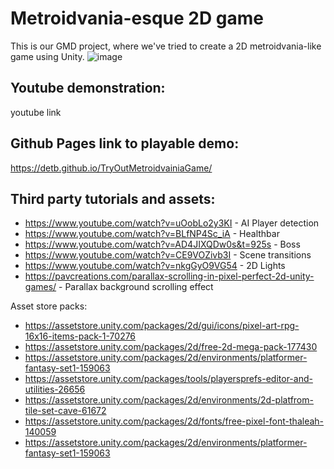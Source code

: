 # Metroidvania-esque 2D game
This is our GMD project, where we've tried to create a 2D metroidvania-like game using Unity. 
![image](https://user-images.githubusercontent.com/57094519/167427045-9de3638b-b237-4933-9801-356d440e1510.png)

## Youtube demonstration: 
youtube link

## Github Pages link to playable demo:
https://detb.github.io/TryOutMetroidvainiaGame/

## Third party tutorials and assets:
* https://www.youtube.com/watch?v=uOobLo2y3KI - AI Player detection
* https://www.youtube.com/watch?v=BLfNP4Sc_iA - Healthbar
* https://www.youtube.com/watch?v=AD4JIXQDw0s&t=925s - Boss
* https://www.youtube.com/watch?v=CE9VOZivb3I - Scene transitions
* https://www.youtube.com/watch?v=nkgGyO9VG54 - 2D Lights
* https://pavcreations.com/parallax-scrolling-in-pixel-perfect-2d-unity-games/ - Parallax background scrolling effect

Asset store packs:
* https://assetstore.unity.com/packages/2d/gui/icons/pixel-art-rpg-16x16-items-pack-1-70276
* https://assetstore.unity.com/packages/2d/free-2d-mega-pack-177430
* https://assetstore.unity.com/packages/2d/environments/platformer-fantasy-set1-159063
* https://assetstore.unity.com/packages/tools/playersprefs-editor-and-utilities-26656
* https://assetstore.unity.com/packages/2d/environments/2d-platfrom-tile-set-cave-61672
* https://assetstore.unity.com/packages/2d/fonts/free-pixel-font-thaleah-140059
* https://assetstore.unity.com/packages/2d/environments/platformer-fantasy-set1-159063
